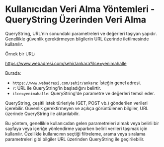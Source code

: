 # Kullanıcıdan Veri Alma Yöntemleri - QueryString Üzerinden Veri Alma

QueryString, URL'nin sonundaki parametreleri ve değerleri taşıyan yapıdır. Genellikle güvenlik gerektirmeyen bilgilerin URL üzerinde iletilmesinde kullanılır.

Örnek bir URL:

https://www.webadresi.com/sehir/ankara?ilce=yenimahalle


Burada:
- `https://www.webadresi.com/sehir/ankara`: İsteğin genel adresi.
- `?`: URL ile QueryString'in başladığını belirtir.
- `ilce=yenimahalle`: QueryString'de parametre ve değerleri temsil eder.

QueryString, çeşitli istek türleriyle (GET, POST vb.) gönderilen verileri içerebilir. Güvenlik gerektirmeyen ve açıkça görüntülenen bilgiler, URL üzerinde QueryString ile aktarılabilir.

Bu yöntem, genellikle kullanıcıdan gelen parametreleri almak veya belirli bir sayfaya veya içeriğe yönlendirme yaparken belirli verileri taşımak için kullanılır. Özellikle kullanıcının seçtiği filtreleme, arama veya sıralama parametreleri gibi bilgiler URL üzerinden QueryString ile geçirilebilir.
